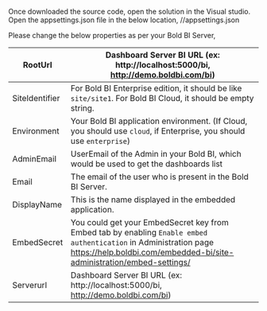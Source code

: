 Once downloaded the source code, open the solution in the Visual studio. 
Open the appsettings.json file in the below location,
//appsettings.json
 

Please change the below properties as per your Bold BI Server,

| RootUrl        | Dashboard Server BI URL (ex: http://localhost:5000/bi, http://demo.boldbi.com/bi)                                                            |
|----------------|----------------------------------------------------------------------------------------------------------------------------------------------|
| SiteIdentifier | For Bold BI Enterprise edition, it should be like `site/site1`. For Bold BI Cloud, it should be empty string.                                |
| Environment    | Your Bold BI application environment. (If Cloud, you should use `cloud`, if Enterprise, you should use `enterprise`)                         |
| AdminEmail     | UserEmail of the Admin in your Bold BI, which would be used to get the dashboards list                                                       |
| Email          | The email of the user who is present in the Bold BI Server.                                                       |
| DisplayName    | This is the name displayed in the embedded application.                                                      |
| EmbedSecret    | You could get your EmbedSecret key from Embed tab by enabling `Enable embed authentication` in Administration page https://help.boldbi.com/embedded-bi/site-administration/embed-settings/ |
| Serverurl      | Dashboard Server BI URL (ex: http://localhost:5000/bi, http://demo.boldbi.com/bi)                                                            |